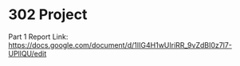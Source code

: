 # 302 Project

Part 1 Report Link: https://docs.google.com/document/d/1IIG4H1wUIriRR_9vZdBI0z7l7-UPllQU/edit
